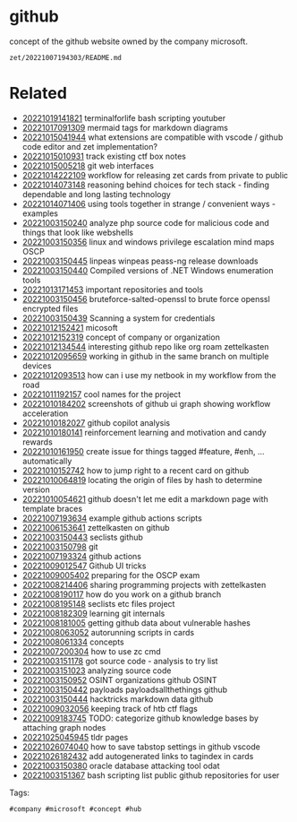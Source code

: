 # github

concept of the github website owned by the company microsoft.

` zet/20221007194303/README.md `

# Related

- [20221019141821](/zet/20221019141821/README.md) terminalforlife bash scripting youtuber
- [20221017091309](/zet/20221017091309/README.md) mermaid tags for markdown diagrams
- [20221015041944](/zet/20221015041944/README.md) what extensions are compatible with vscode / github code editor and zet implementation?
- [20221015010931](/zet/20221015010931/README.md) track existing ctf box notes
- [20221015005218](/zet/20221015005218/README.md) git web interfaces
- [20221014222109](/zet/20221014222109/README.md) workflow for releasing zet cards from private to public
- [20221014073148](/zet/20221014073148/README.md) reasoning behind choices for tech stack - finding dependable and long lasting technology
- [20221014071406](/zet/20221014071406/README.md) using tools together in strange / convenient ways - examples
- [20221003150240](/zet/20221003150240/README.md) analyze php source code for malicious code and things that look like webshells
- [20221003150356](/zet/20221003150356/README.md) linux and windows privilege escalation mind maps OSCP
- [20221003150445](/zet/20221003150445/README.md) linpeas winpeas peass-ng release downloads
- [20221003150440](/zet/20221003150440/README.md) Compiled versions of .NET Windows enumeration tools
- [20221013171453](/zet/20221013171453/README.md) important repositories and tools
- [20221003150456](/zet/20221003150456/README.md) bruteforce-salted-openssl to brute force openssl encrypted files
- [20221003150439](/zet/20221003150439/README.md) Scanning a system for credentials
- [20221012152421](/zet/20221012152421/README.md) micosoft
- [20221012152319](/zet/20221012152319/README.md) concept of company or organization
- [20221012134544](/zet/20221012134544/README.md) interesting github repo like org roam zettelkasten
- [20221012095659](/zet/20221012095659/README.md) working in github in the same branch on multiple devices
- [20221012093513](/zet/20221012093513/README.md) how can i use my netbook in my workflow from the road
- [20221011192157](/zet/20221011192157/README.md) cool names for the project
- [20221010184202](/zet/20221010184202/README.md) screenshots of github ui graph showing workflow acceleration
- [20221010182027](/zet/20221010182027/README.md) github copilot analysis
- [20221010180141](/zet/20221010180141/README.md) reinforcement learning and motivation and candy rewards
- [20221010161950](/zet/20221010161950/README.md) create issue for things tagged #feature, #enh, ... automatically
- [20221010152742](/zet/20221010152742/README.md) how to jump right to a recent card on github
- [20221010064819](/zet/20221010064819/README.md) locating the origin of files by hash to determine version
- [20221010054621](/zet/20221010054621/README.md) github doesn't let me edit a markdown page with template braces
- [20221007193634](/zet/20221007193634/README.md) example github actions scripts
- [20221006153641](/zet/20221006153641/README.md) zettelkasten on github
- [20221003150443](/zet/20221003150443/README.md) seclists github
- [20221003150798](/zet/20221003150798/README.md) git
- [20221007193324](/zet/20221007193324/README.md) github actions
- [20221009012547](/zet/20221009012547/README.md) Github UI tricks
- [20221009005402](/zet/20221009005402/README.md) preparing for the OSCP exam
- [20221008214406](/zet/20221008214406/README.md) sharing programming projects with zettelkasten
- [20221008190117](/zet/20221008190117/README.md) how do you work on a github branch
- [20221008195148](/zet/20221008195148/README.md) seclists etc files project
- [20221008182309](/zet/20221008182309/README.md) learning git internals
- [20221008181005](/zet/20221008181005/README.md) getting github data about vulnerable hashes
- [20221008063052](/zet/20221008063052/README.md) autorunning scripts in cards
- [20221008061334](/zet/20221008061334/README.md) concepts
- [20221007200304](/zet/20221007200304/README.md) how to use zc cmd
- [20221003151178](/zet/20221003151178/README.md) got source code - analysis to try list
- [20221003151023](/zet/20221003151023/README.md) analyzing source code
- [20221003150952](/zet/20221003150952/README.md) OSINT organizations github OSINT
- [20221003150442](/zet/20221003150442/README.md) payloads payloadsallthethings github
- [20221003150444](/zet/20221003150444/README.md) hacktricks markdown data github
- [20221009032056](/zet/20221009032056/README.md) keeping track of htb ctf flags
- [20221009183745](/zet/20221009183745/README.md) TODO: categorize github knowledge bases by attaching graph nodes
- [20221025045945](/zet/20221025045945/README.md) tldr pages
- [20221026074040](/zet/20221026074040/README.md) how to save tabstop settings in github vscode
- [20221026182432](/zet/20221026182432/README.md) add autogenerated links to tagindex in cards
- [20221003150380](/zet/20221003150380/README.md) oracle database attacking tool odat
- [20221003151367](/zet/20221003151367/README.md) bash scripting list public github repositories for user

Tags:

    #company #microsoft #concept #hub
